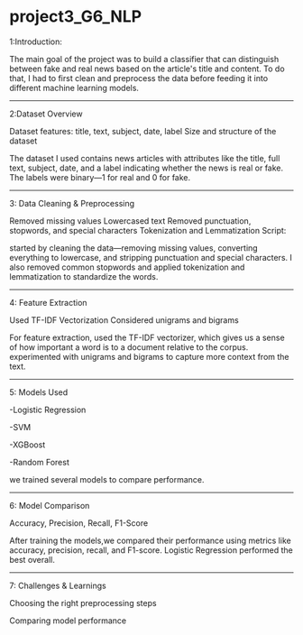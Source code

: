 # project3_G6_NLP
1:Introduction:

The main goal of the project was to build a classifier that can distinguish between fake and real news based on the article's title and content. To do that, I had to first clean and preprocess the data before feeding it into different machine learning models.
________________________________________________________________________
2:Dataset Overview

Dataset features: title, text, subject, date, label
Size and structure of the dataset

The dataset I used contains news articles with attributes like the title, full text, subject, date, and a label indicating whether the news is real or fake. The labels were binary—1 for real and 0 for fake.
_______________________________________________________________________
 3: Data Cleaning & Preprocessing

Removed missing values
Lowercased text
Removed punctuation, stopwords, and special characters
Tokenization and Lemmatization
Script:

started by cleaning the data—removing missing values, converting everything to lowercase, and stripping punctuation and special characters. I also removed common stopwords and applied tokenization and lemmatization to standardize the words.
_______________________________________________________________________
4: Feature Extraction

Used TF-IDF Vectorization
Considered unigrams and bigrams

For feature extraction, used the TF-IDF vectorizer, which gives us a sense of how important a word is to a document relative to the corpus. experimented with unigrams and bigrams to capture more context from the text.
_______________________________________________________________________
5: Models Used

-Logistic Regression

 -SVM
 
 -XGBoost
 
 -Random Forest

we trained several models to compare performance. 
_______________________________________________________________________
6: Model Comparison

Accuracy, Precision, Recall, F1-Score

After training the models,we compared their performance using metrics like accuracy, precision, recall, and F1-score. Logistic Regression performed the best overall.
_______________________________________________________________________
 7: Challenges & Learnings

Choosing the right preprocessing steps

Comparing model performance

